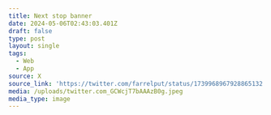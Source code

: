 ```yaml
---
title: Next stop banner
date: 2024-05-06T02:43:03.401Z
draft: false
type: post
layout: single
tags:
  - Web
  - App
source: X
source_link: 'https://twitter.com/farrelput/status/1739968967928865132'
media: /uploads/twitter.com_GCWcjT7bAAAzB0g.jpeg
media_type: image
---
```


